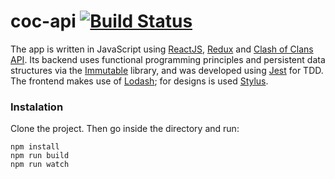 # coc-api [![Build Status](https://travis-ci.org/bendo/coc-api.svg?branch=master)](https://travis-ci.org/bendo/coc-api)

The app is written in JavaScript using [ReactJS](https://facebook.github.io/react/), [Redux](http://redux.js.org/) and [Clash of Clans API](https://developer.clashofclans.com/).
Its backend uses functional programming principles and persistent data structures via the  [Immutable](https://facebook.github.io/immutable-js/) library, and was developed using [Jest](https://facebook.github.io/jest/) for TDD.
The frontend makes use of [Lodash](https://lodash.com/); for designs is used [Stylus](http://stylus-lang.com/).

### Instalation
Clone the project. Then go inside the directory and run:  
```
npm install  
npm run build  
npm run watch  
```
